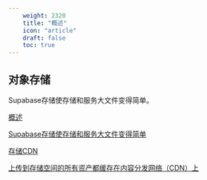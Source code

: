 ```yaml
---
    weight: 2320
    title: "概述"
    icon: "article"
    draft: false
    toc: true
---
```


## 对象存储

Supabase存储使存储和服务大文件变得简单。


<div class="row flex-xl-wrap pb-4">

<div id="list-item" class="col-md-4 col-12 py-2">
  <a class="text-decoration-none text-reset" href="/docs/app/development_guide/storage/storage/">
  <div class="card h-100 features feature-full-bg rounded p-4 position-relative overflow-hidden border-1">
      <!-- <span class="h1 icon-color">
        <i class="material-icons align-middle">highlight</i>
      </span> -->
      <div class="card-body p-0 content">
        <p class="fs-5  card-title mb-1">概述</p>
        <p class="para card-text mb-0"> Supabase存储使存储和服务大文件变得简单</p>
      </div>
    </div>
  </a>
</div>

<div id="list-item" class="col-md-4 col-12 py-2">
  <a class="text-decoration-none text-reset" href="/docs/app/development_guide/storage/storage-cdn/">
  <div class="card h-100 features feature-full-bg rounded p-4 position-relative overflow-hidden border-1">
      <!-- <span class="h1 icon-color">
        <i class="material-icons align-middle">highlight</i>
      </span> -->
      <div class="card-body p-0 content">
        <p class="fs-5  card-title mb-1">存储CDN</p>
        <p class="para card-text mb-0"> 上传到存储空间的所有资产都缓存在内容分发网络（CDN）上</p>
      </div>
    </div>
  </a>
</div>

</div>
